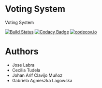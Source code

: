 # Voting System

Voting System

[![Build Status](https://travis-ci.org/Arquisoft/VotingSystem_3b.svg?branch=master)](https://travis-ci.org/Arquisoft/VotingSystem_3b)
[![Codacy Badge](https://api.codacy.com/project/badge/grade/eb369e4ab6bd41528de18d67c087ff4c)](https://www.codacy.com/app/jelabra/VotingSystem_3b)
[![codecov.io](https://codecov.io/github/Arquisoft/VotingSystem_3b/coverage.svg?branch=master)](https://codecov.io/github/Arquisoft/VotingSystem_3b?branch=master)


# Authors

* Jose Labra
* Cecilia Tudela 
* Johan Arif Clavijo Muñoz
* Gabriela Agnieszka Lagowska




